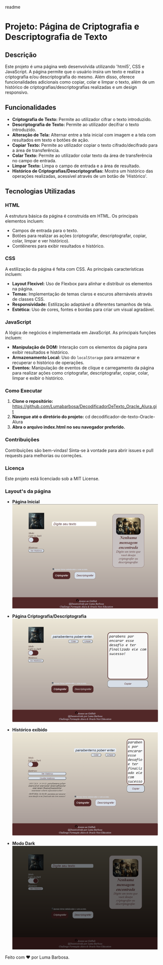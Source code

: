readme

# Projeto: Página de Criptografia e Descriptografia de Texto

## Descrição

Este projeto é uma página web desenvolvida utilizando 'html5', CSS e JavaScript. A página permite que o usuário insira um texto e realize a criptografia e/ou descriptografia do mesmo. Além disso, oferece funcionalidades adicionais como copiar, colar e limpar o texto, além de um histórico de criptografias/descriptografias realizadas e um design responsivo.

## Funcionalidades

- **Criptografia de Texto:** Permite ao utilizador cifrar o texto introduzido.
- **Descriptografia de Texto:** Permite ao utilizador decifrar o texto introduzido.
- **Alteração de Tela:** Alternar entre a tela inicial com imagem e a tela com resultados em texto e botões de ação.
- **Copiar Texto:** Permite ao utilizador copiar o texto cifrado/decifrado para a área de transferência.
- **Colar Texto:** Permite ao utilizador colar texto da área de transferência no campo de entrada.
- **Limpar Texto:** Limpa o campo de entrada e a área de resultado.
- **Histórico de Criptografias/Descriptografias:** Mostra um histórico das operações realizadas, acessível através de um botão de 'Histórico'.


## Tecnologias Utilizadas

### HTML

A estrutura básica da página é construída em HTML. Os principais elementos incluem:
- Campos de entrada para o texto.
- Botões para realizar as ações (criptografar, descriptografar, copiar, colar, limpar e ver histórico).
- Contêineres para exibir resultados e histórico.

### CSS

A estilização da página é feita com CSS. As principais características incluem:
- **Layout Flexível:** Uso de Flexbox para alinhar e distribuir os elementos na página.
- **Temas:** Implementação de temas claros e escuros alternáveis através de classes CSS.
- **Responsividade:** Estilização adaptável a diferentes tamanhos de tela.
- **Estética:** Uso de cores, fontes e bordas para criar um visual agradável.

### JavaScript

A lógica de negócios é implementada em JavaScript. As principais funções incluem:
- **Manipulação de DOM:** Interação com os elementos da página para exibir resultados e histórico.
- **Armazenamento Local:** Uso do `localStorage` para armazenar e recuperar o histórico de operações.
- **Eventos:** Manipulação de eventos de clique e carregamento da página para realizar ações como criptografar, descriptografar, copiar, colar, limpar e exibir o histórico.

### Como Executar

1. **Clone o repositório:** https://github.com/Lumabarbosa/DecodificadorDeTexto_Oracle_Alura.git
2. **Navegue até o diretório do projeto:** cd decodificador-de-texto-Oracle-Alura
3. **Abra o arquivo index.html no seu navegador preferido.**

### Contribuições

Contribuições são bem-vindas! Sinta-se à vontade para abrir issues e pull requests para melhorias ou correções.

### Licença

Este projeto está licenciado sob a MIT License.

### Layout's da página

- **Página Inicial**
![Página Inicial](assets/inicial.png)

- **Página Criptografia/Descriptografia**
![Página Criptografia](assets/criptografia.png)

- **Histórico exibido**
![Página Inicial](assets/historico.png)

- **Modo Dark**
![Página Inicial](assets/dark.png)

Feito com ❤️ por Luma Barbosa.
